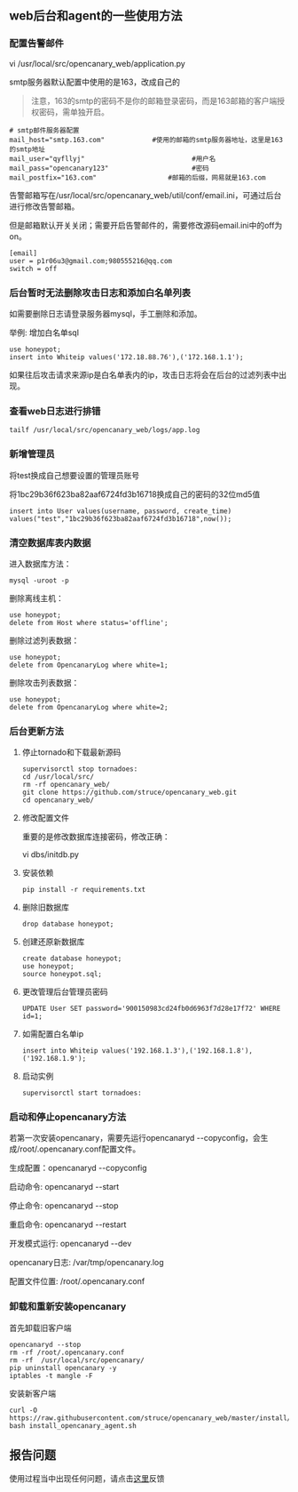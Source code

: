 ## web后台和agent的一些使用方法

### 配置告警邮件

vi /usr/local/src/opencanary_web/application.py

smtp服务器默认配置中使用的是163，改成自己的

> 注意，163的smtp的密码不是你的邮箱登录密码，而是163邮箱的客户端授权密码，需单独开启。

```
# smtp邮件服务器配置
mail_host="smtp.163.com"            #使用的邮箱的smtp服务器地址，这里是163的smtp地址
mail_user="qyfllyj"                           #用户名
mail_pass="opencanary123"                     #密码
mail_postfix="163.com"                  #邮箱的后缀，网易就是163.com
```

告警邮箱写在/usr/local/src/opencanary_web/util/conf/email.ini，可通过后台进行修改告警邮箱。

但是邮箱默认开关关闭；需要开启告警邮件的，需要修改源码email.ini中的off为on。

```
[email]
user = p1r06u3@gmail.com;980555216@qq.com
switch = off
```

### 后台暂时无法删除攻击日志和添加白名单列表

如需要删除日志请登录服务器mysql，手工删除和添加。

举例:
增加白名单sql
```
use honeypot;
insert into Whiteip values('172.18.88.76'),('172.168.1.1');
```

如果往后攻击请求来源ip是白名单表内的ip，攻击日志将会在后台的过滤列表中出现。

### 查看web日志进行排错

```
tailf /usr/local/src/opencanary_web/logs/app.log
```

### 新增管理员
将test换成自己想要设置的管理员账号

将1bc29b36f623ba82aaf6724fd3b16718换成自己的密码的32位md5值
```
insert into User values(username, password, create_time) values("test","1bc29b36f623ba82aaf6724fd3b16718",now());
```

### 清空数据库表内数据

进入数据库方法：
```
mysql -uroot -p
```

删除离线主机：
```
use honeypot;
delete from Host where status='offline';
```

删除过滤列表数据：
```
use honeypot;
delete from OpencanaryLog where white=1;
```

删除攻击列表数据：
```
use honeypot;
delete from OpencanaryLog where white=2;
```

### 后台更新方法

1. 停止tornado和下载最新源码
    ```
    supervisorctl stop tornadoes:
    cd /usr/local/src/
    rm -rf opencanary_web/
    git clone https://github.com/struce/opencanary_web.git
    cd opencanary_web/
    ```
2. 修改配置文件
    
    重要的是修改数据库连接密码，修改正确：

    vi dbs/initdb.py

3. 安装依赖
    ```
    pip install -r requirements.txt
    ```
    
4. 删除旧数据库
    ```
    drop database honeypot;
    ```

5. 创建还原新数据库
    ```
    create database honeypot;
    use honeypot;
    source honeypot.sql;
    ```

6. 更改管理后台管理员密码
    ```
    UPDATE User SET password='900150983cd24fb0d6963f7d28e17f72' WHERE id=1;
    ```

7. 如需配置白名单ip
    ```
    insert into Whiteip values('192.168.1.3'),('192.168.1.8'),('192.168.1.9');
    ```
    
8. 启动实例
    ```
    supervisorctl start tornadoes:
    ```

### 启动和停止opencanary方法


若第一次安装opencanary，需要先运行opencanaryd --copyconfig，会生成/root/.opencanary.conf配置文件。

生成配置：opencanaryd --copyconfig

启动命令: opencanaryd --start

停止命令: opencanaryd --stop

重启命令: opencanaryd --restart

开发模式运行: opencanaryd --dev

opencanary日志: /var/tmp/opencanary.log

配置文件位置: /root/.opencanary.conf

### 卸载和重新安装opencanary

首先卸载旧客户端
```
opencanaryd --stop
rm -rf /root/.opencanary.conf
rm -rf  /usr/local/src/opencanary/
pip uninstall opencanary -y
iptables -t mangle -F
```

安装新客户端
```
curl -O https://raw.githubusercontent.com/struce/opencanary_web/master/install/install_opencanary_agent.sh
bash install_opencanary_agent.sh
```

## 报告问题

使用过程当中出现任何问题，请点击[这里](https://github.com/struce/opencanary_web/issues/new)反馈